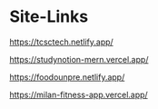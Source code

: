 # Site-Links

https://tcsctech.netlify.app/

https://studynotion-mern.vercel.app/

https://foodounpre.netlify.app/

https://milan-fitness-app.vercel.app/
